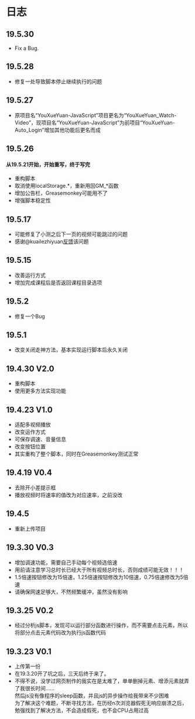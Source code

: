 # 日志  

## 19.5.30
* Fix a Bug.

## 19.5.28
* 修复一处导致脚本停止继续执行的问题

## 19.5.27
* 原项目名“YouXueYuan-JavaScript”项目更名为“YouXueYuan_Watch-Video”，现项目名“YouXueYuan-JavaScript”为前项目“YouXueYuan-Auto_Login”增加其他功能后更名而成

## 19.5.26
#### 从19.5.21开始，开始重写，终于写完
* 重构脚本
* 取消使用localStorage.*，重新用回GM_*函数
* 增加公告栏，Greasemonkey可能用不了
* 增强脚本稳定性

## 19.5.17
* 可能修复了小测之后下一页的视频可能跳过的问题
* 感谢@kuailezhiyuan[反馈](https://github.com/Brush-JIM/YouXueYuan-JavaScript/issues/1)该问题

## 19.5.15
* 改善运行方式
* 增加完成课程后是否返回课程目录选项

## 19.5.2
* 修复一个Bug

## 19.5.1
* 改变关闭走神方法，基本实现运行脚本后永久关闭

## 19.4.30 V2.0
* 重构脚本
* 使用更多方法实现功能

## 19.4.23 V1.0
* 适配多视频播放
* 改变运作方式
* 可保存调速、音量信息
* 改变按钮位置
* 其实重构了整个脚本，同时在Greasemonkey测试正常

## 19.4.19 V0.4
* 去除开小差提示框  
* 播放视频时将速率的值改为对应速率，之前没改  

## 19.4.5
* 重新上传项目  

## 19.3.30 V0.3
* 增加调速功能，需要自己手动每个视频选倍速  
* 用前请注意学习总时长已经大于所有视频总时长，否则成绩可能无效！！！  
* 1.5倍速按钮修改为15倍速，1.25倍速按钮修改为10倍速，0.75倍速修改为5倍速  
* 请确保网速足够大，不然频繁缓冲，虽然没有影响  

## 19.3.25 V0.2
* 经过分析js脚本，发现可以运行部分函数进行操作，而不需要点击元素，所以将部分点击元素代码改为执行js函数代码  

## 19.3.23 V0.1
* 上传第一份  
* 在19.3.20开了坑之后，三天后终于来了。  
* 不得不说，没学过网页制作的我实在是太难了，单单删掉元素、增添元素就弄了我很长时间……  
然后js没有像程序的sleep函数，并且js的异步操作给我带来不少困难  
为了解决这个难题，不断寻找方法，在历经n次浏览器假死无响应崩溃之后，勉强找到了解决方法，不会造成假死，也不会CPU占用过高  
